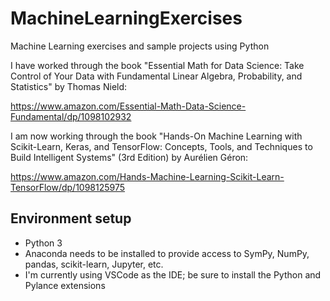 # MachineLearningExercises
Machine Learning exercises and sample projects using Python

I have worked through the book "Essential Math for Data Science: Take Control of Your Data with Fundamental Linear Algebra, Probability, and Statistics" by Thomas Nield:

https://www.amazon.com/Essential-Math-Data-Science-Fundamental/dp/1098102932

I am now working through the book "Hands-On Machine Learning with Scikit-Learn, Keras, and TensorFlow: Concepts, Tools, and Techniques to Build Intelligent Systems" (3rd Edition) by Aurélien Géron:

https://www.amazon.com/Hands-Machine-Learning-Scikit-Learn-TensorFlow/dp/1098125975

## Environment setup

* Python 3
* Anaconda needs to be installed to provide access to SymPy, NumPy, pandas, scikit-learn, Jupyter, etc.
* I'm currently using VSCode as the IDE; be sure to install the Python and Pylance extensions
